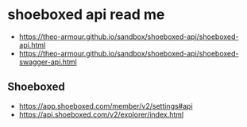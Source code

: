 # shoeboxed api read me


* https://theo-armour.github.io/sandbox/shoeboxed-api/shoeboxed-api.html
* https://theo-armour.github.io/sandbox/shoeboxed-api/shoeboxed-swagger-api.html

## Shoeboxed

* https://app.shoeboxed.com/member/v2/settings#api
* https://api.shoeboxed.com/v2/explorer/index.html

